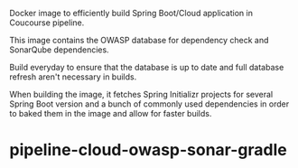 Docker image to efficiently build Spring Boot/Cloud application in Coucourse pipeline.

This image contains the OWASP database for dependency check and SonarQube dependencies.

Build everyday to ensure that the database is up to date and full database refresh aren't necessary in builds.

When building the image, it fetches Spring Initializr projects for several Spring Boot version and a bunch of commonly used dependencies in order to baked them in the image and allow for faster builds.
# pipeline-cloud-owasp-sonar-gradle
